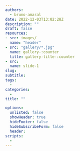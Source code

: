 ```yaml
---
authors:
  - bruno-amaral
date: 2022-12-03T13:02:28Z
description: ""
draft: false
resources: 
- src: images/
  name: "header"
- src: "gallery/*.jpg"
  name: gallery-:counter
  title: gallery-title-:counter
- src:
  name: slide-1
slug:
subtitle: 
tags: 
  - 
categories: 
  - 
title: ""

options:
  unlisted: false
  showHeader: true
  hideFooter: false
  hideSubscribeForm: false
  header:
scripts:
  -
---
```

